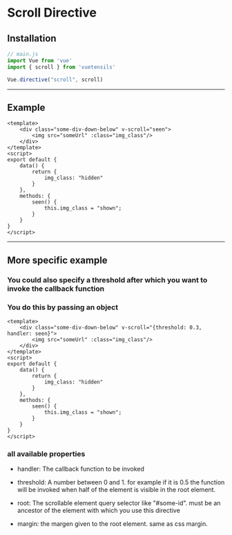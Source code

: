 # Scroll Directive

## Installation
```js
// main.js
import Vue from 'vue'
import { scroll } from 'vuetensils'

Vue.directive("scroll", scroll)
```
---
## Example

```vue
<template>
    <div class="some-div-down-below" v-scroll="seen">
        <img src="someUrl" :class="img_class"/>
    </div>
</template>
<script>
export default {
    data() {
        return {
            img_class: "hidden"
        }
    },
    methods: {
        seen() {
            this.img_class = "shown";
        }
    }
}
</script>
```
---

## More specific example
### You could also specify a threshold after which you want to invoke the callback function
### You do this by passing an object
```vue
<template>
    <div class="some-div-down-below" v-scroll="{threshold: 0.3, handler: seen}">
        <img src="someUrl" :class="img_class"/>
    </div>
</template>
<script>
export default {
    data() {
        return {
            img_class: "hidden"
        }
    },
    methods: {
        seen() {
            this.img_class = "shown";
        }
    }
}
</script>
```
### all available properties
- handler: The callback function to be invoked

- threshold: A number between 0 and 1. for example if it is 0.5 the function will be invoked when half of the element is visible in the root element.

- root: The scrollable element query selector like "#some-id". must be an ancestor of the element with which you use this directive

- margin: the margen given to the root element. same as css margin.